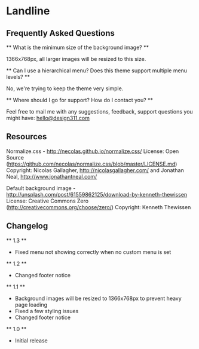 Landline
========

Frequently Asked Questions
--------------------------

** What is the minimum size of the background image? **

1366x768px, all larger images will be resized to this size.

** Can I use a hierarchical menu? Does this theme support multiple menu levels? **

No, we're trying to keep the theme very simple.

** Where should I go for support? How do I contact you? **

Feel free to mail me with any suggestions, feedback, support questions you might have: hello@design311.com

Resources
---------

Normalize.css - ​http://necolas.github.io/normalize.css/
License: Open Source (https://github.com/necolas/normalize.css/blob/master/LICENSE.md)
Copyright: Nicolas Gallagher, http://nicolasgallagher.com/ and Jonathan Neal, http://www.jonathantneal.com/

Default background image - http://unsplash.com/post/61559862125/download-by-kenneth-thewissen
License: Creative Commons Zero (http://creativecommons.org/choose/zero/)
Copyright: Kenneth Thewissen


Changelog
---------

** 1.3 **
* Fixed menu not showing correctly when no custom menu is set

** 1.2 **
* Changed footer notice

** 1.1 **
* Background images will be resized to 1366x768px to prevent heavy page loading
* Fixed a few styling issues
* Changed footer notice

** 1.0 **
* Initial release